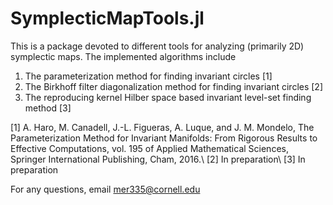 # SymplecticMapTools.jl
This is a package devoted to different tools for analyzing (primarily 2D) symplectic maps. The implemented algorithms include 
1. The parameterization method for finding invariant circles [1]
2. The Birkhoff filter diagonalization method for finding invariant circles [2]
3. The reproducing kernel Hilber space based invariant level-set finding method [3]


[1] A. Haro, M. Canadell, J.-L. Figueras, A. Luque, and J. M. Mondelo, The Parameterization Method for Invariant Manifolds: From Rigorous Results to Effective Computations, vol. 195 of Applied Mathematical Sciences, Springer International Publishing, Cham, 2016.\\
[2] In preparation\\
[3] In preparation

For any questions, email [mer335@cornell.edu](mailto:mer335@cornell.edu)
